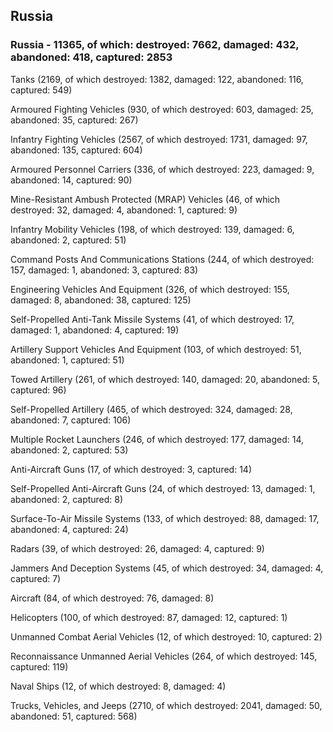 
 
 ## Russia
 
 ### Russia - 11365, of which: destroyed: 7662, damaged: 432, abandoned: 418, captured: 2853

 

 

 Tanks (2169, of which destroyed: 1382, damaged: 122, abandoned: 116, captured: 549)

 Armoured Fighting Vehicles (930, of which destroyed: 603, damaged: 25, abandoned: 35, captured: 267)

 Infantry Fighting Vehicles (2567, of which destroyed: 1731, damaged: 97, abandoned: 135, captured: 604)

 Armoured Personnel Carriers (336, of which destroyed: 223, damaged: 9, abandoned: 14, captured: 90)

 Mine-Resistant Ambush Protected (MRAP) Vehicles (46, of which destroyed: 32, damaged: 4, abandoned: 1, captured: 9)

 Infantry Mobility Vehicles (198, of which destroyed: 139, damaged: 6, abandoned: 2, captured: 51)

 Command Posts And Communications Stations (244, of which destroyed: 157, damaged: 1, abandoned: 3, captured: 83)

 Engineering Vehicles And Equipment (326, of which destroyed: 155, damaged: 8, abandoned: 38, captured: 125)

 Self-Propelled Anti-Tank Missile Systems (41, of which destroyed: 17, damaged: 1, abandoned: 4, captured: 19)

 Artillery Support Vehicles And Equipment (103, of which destroyed: 51, abandoned: 1, captured: 51)

 Towed Artillery (261, of which destroyed: 140, damaged: 20, abandoned: 5, captured: 96)

 Self-Propelled Artillery (465, of which destroyed: 324, damaged: 28, abandoned: 7, captured: 106)

 Multiple Rocket Launchers (246, of which destroyed: 177, damaged: 14, abandoned: 2, captured: 53)

 Anti-Aircraft Guns (17, of which destroyed: 3, captured: 14)

 Self-Propelled Anti-Aircraft Guns (24, of which destroyed: 13, damaged: 1, abandoned: 2, captured: 8)

 Surface-To-Air Missile Systems (133, of which destroyed: 88, damaged: 17, abandoned: 4, captured: 24)

 Radars (39, of which destroyed: 26, damaged: 4, captured: 9)

 Jammers And Deception Systems (45, of which destroyed: 34, damaged: 4, captured: 7)

 Aircraft (84, of which destroyed: 76, damaged: 8)

 Helicopters (100, of which destroyed: 87, damaged: 12, captured: 1)

 Unmanned Combat Aerial Vehicles (12, of which destroyed: 10, captured: 2)

 Reconnaissance Unmanned Aerial Vehicles (264, of which destroyed: 145, captured: 119)

 Naval Ships (12, of which destroyed: 8, damaged: 4)

 Trucks, Vehicles, and Jeeps (2710, of which destroyed: 2041, damaged: 50, abandoned: 51, captured: 568)

